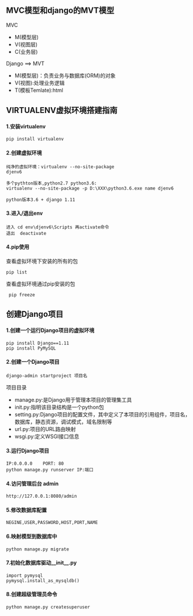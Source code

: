 ## MVC模型和django的MVT模型
MVC
- M(模型层)
- V(视图层)
- C(业务层)

Django ==> MVT
- M(模型层)：负责业务与数据库(ORM)的对象
- V(视图):处理业务逻辑
- T(模板Temlate):html

## VIRTUALENV虚拟环境搭建指南
#### 1.安装virtualenv
```
pip install virtualenv
```
#### 2.创建虚拟环境
```
纯净的虚拟环境：virtualenv --no-site-package
djenv6

多个pythton版本,python2.7 python3.6:
virtualenv --no-site-package -p D:\XXX\python3.6.exe name djenv6

python版本3.6 + django 1.11
```
#### 3.进入/退出env

```
进入 cd env\djenv6\Scripts 再activate命令
退出  deactivate
```
#### 4.pip使用
查看虚拟环境下安装的所有的包
```
pip list
```
查看虚拟环境通过pip安装的包
```
 pip freeze
```

## 创建Django项目
#### 1.创建一个运行Django项目的虚拟环境
```
pip install Django==1.11
pip install PyMySQL
```
#### 2.创建一个Django项目
```
django-admin startproject 项目名
```
项目目录
- manage.py:是Django用于管理本项目的管理集工具
- init.py:指明该目录结构是一个python包
- setting.py:Django项目的配置文件，其中定义了本项目的引用组件，项目名，数据库，静态资源，调试模式，域名限制等
- url.py:项目的URL路由映射
- wsgi.py:定义WSGI接口信息

#### 3.运行Django项目
```
IP:0.0.0.0    PORT: 80
python manage.py runserver IP:端口
```
#### 4.访问管理后台 admin

```
http://127.0.0.1:8080/admin
```
#### 5.修改数据库配置
    NEGINE,USER,PASSWORD,HOST,PORT,NAME
#### 6.映射模型到数据库中
    python manage.py migrate
#### 7.初始化数据库驱动__init__.py
    import pymysql
    pymysql.install_as_mysqldb()
#### 8.创建超级管理员命令
    python manage.py createsuperuser
​    